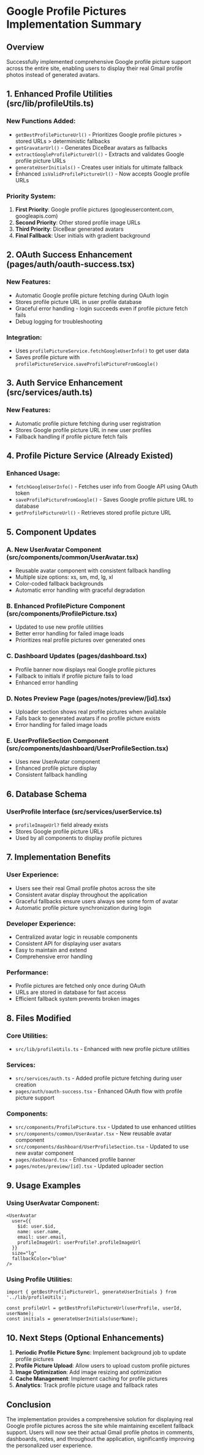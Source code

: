 # Google Profile Pictures Implementation Summary

## Overview
Successfully implemented comprehensive Google profile picture support across the entire site, enabling users to display their real Gmail profile photos instead of generated avatars.

## 1. Enhanced Profile Utilities (src/lib/profileUtils.ts)

### New Functions Added:
- `getBestProfilePictureUrl()` - Prioritizes Google profile pictures > stored URLs > deterministic fallbacks
- `getGravatarUrl()` - Generates DiceBear avatars as fallbacks
- `extractGoogleProfilePictureUrl()` - Extracts and validates Google profile picture URLs
- `generateUserInitials()` - Creates user initials for ultimate fallback
- Enhanced `isValidProfilePictureUrl()` - Now accepts Google profile URLs

### Priority System:
1. **First Priority**: Google profile pictures (googleusercontent.com, googleapis.com)
2. **Second Priority**: Other stored profile image URLs
3. **Third Priority**: DiceBear generated avatars
4. **Final Fallback**: User initials with gradient background

## 2. OAuth Success Enhancement (pages/auth/oauth-success.tsx)

### New Features:
- Automatic Google profile picture fetching during OAuth login
- Stores profile picture URL in user profile database
- Graceful error handling - login succeeds even if profile picture fetch fails
- Debug logging for troubleshooting

### Integration:
- Uses `profilePictureService.fetchGoogleUserInfo()` to get user data
- Saves profile picture with `profilePictureService.saveProfilePictureFromGoogle()`

## 3. Auth Service Enhancement (src/services/auth.ts)

### New Features:
- Automatic profile picture fetching during user registration
- Stores Google profile picture URL in new user profiles
- Fallback handling if profile picture fetch fails

## 4. Profile Picture Service (Already Existed)

### Enhanced Usage:
- `fetchGoogleUserInfo()` - Fetches user info from Google API using OAuth token
- `saveProfilePictureFromGoogle()` - Saves Google profile picture URL to database
- `getProfilePictureUrl()` - Retrieves stored profile picture URL

## 5. Component Updates

### A. New UserAvatar Component (src/components/common/UserAvatar.tsx)
- Reusable avatar component with consistent fallback handling
- Multiple size options: xs, sm, md, lg, xl
- Color-coded fallback backgrounds
- Automatic error handling with graceful degradation

### B. Enhanced ProfilePicture Component (src/components/ProfilePicture.tsx)
- Updated to use new profile utilities
- Better error handling for failed image loads
- Prioritizes real profile pictures over generated ones

### C. Dashboard Updates (pages/dashboard.tsx)
- Profile banner now displays real Google profile pictures
- Fallback to initials if profile picture fails to load
- Enhanced error handling

### D. Notes Preview Page (pages/notes/preview/[id].tsx)
- Uploader section shows real profile pictures when available
- Falls back to generated avatars if no profile picture exists
- Error handling for failed image loads

### E. UserProfileSection Component (src/components/dashboard/UserProfileSection.tsx)
- Uses new UserAvatar component
- Enhanced profile picture display
- Consistent fallback handling

## 6. Database Schema

### UserProfile Interface (src/services/userService.ts)
- `profileImageUrl?` field already exists
- Stores Google profile picture URLs
- Used by all components to display profile pictures

## 7. Implementation Benefits

### User Experience:
- Users see their real Gmail profile photos across the site
- Consistent avatar display throughout the application
- Graceful fallbacks ensure users always see some form of avatar
- Automatic profile picture synchronization during login

### Developer Experience:
- Centralized avatar logic in reusable components
- Consistent API for displaying user avatars
- Easy to maintain and extend
- Comprehensive error handling

### Performance:
- Profile pictures are fetched only once during OAuth
- URLs are stored in database for fast access
- Efficient fallback system prevents broken images

## 8. Files Modified

### Core Utilities:
- `src/lib/profileUtils.ts` - Enhanced with new profile picture utilities

### Services:
- `src/services/auth.ts` - Added profile picture fetching during user creation
- `pages/auth/oauth-success.tsx` - Enhanced OAuth flow with profile picture support

### Components:
- `src/components/ProfilePicture.tsx` - Updated to use enhanced utilities
- `src/components/common/UserAvatar.tsx` - New reusable avatar component
- `src/components/dashboard/UserProfileSection.tsx` - Updated to use new avatar component
- `pages/dashboard.tsx` - Enhanced profile banner
- `pages/notes/preview/[id].tsx` - Updated uploader section

## 9. Usage Examples

### Using UserAvatar Component:
```tsx
<UserAvatar 
  user={{
    $id: user.$id,
    name: user.name,
    email: user.email,
    profileImageUrl: userProfile?.profileImageUrl
  }}
  size="lg"
  fallbackColor="blue"
/>
```

### Using Profile Utilities:
```tsx
import { getBestProfilePictureUrl, generateUserInitials } from '../lib/profileUtils';

const profileUrl = getBestProfilePictureUrl(userProfile, userId, userName);
const initials = generateUserInitials(userName);
```

## 10. Next Steps (Optional Enhancements)

1. **Periodic Profile Picture Sync**: Implement background job to update profile pictures
2. **Profile Picture Upload**: Allow users to upload custom profile pictures
3. **Image Optimization**: Add image resizing and optimization
4. **Cache Management**: Implement caching for profile pictures
5. **Analytics**: Track profile picture usage and fallback rates

## Conclusion

The implementation provides a comprehensive solution for displaying real Google profile pictures across the site while maintaining excellent fallback support. Users will now see their actual Gmail profile photos in comments, dashboards, notes, and throughout the application, significantly improving the personalized user experience.
